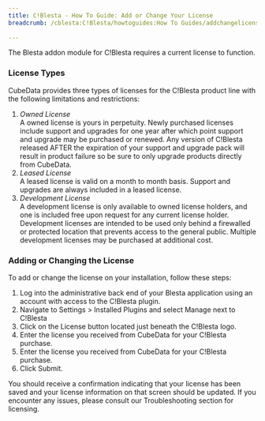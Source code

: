 ```yaml
---
title: C!Blesta - How To Guide: Add or Change Your License
breadcrumb: /cblesta:C!Blesta/howtoguides:How To Guides/addchangelicense:Add or Change Your License/
 
---
```


The Blesta addon module for C!Blesta requires a current license to function.

### License Types

CubeData provides three types of licenses for the C!Blesta product line with the following limitations and restrictions:

1. *Owned License*<br />
A owned license is yours in perpetuity.  Newly purchased licenses include support and upgrades for one year after which point support and upgrade may be purchased or renewed.  Any version of C!Blesta released AFTER the expiration of your support and upgrade pack will result in product failure so be sure to only upgrade products directly from CubeData.
2. *Leased License*<br />
A leased license is valid on a month to month basis.  Support and upgrades are always included in a leased license.
3. *Development License*<br />
A development license is only available to owned license holders, and one is included free upon request for any current license holder.  Development licenses are intended to be used only behind a firewalled or protected location that prevents access to the general public.  Multiple development licenses may be purchased at additional cost.

### Adding or Changing the License

To add or change the license on your installation, follow these steps:

1. Log into the administrative back end of your Blesta application using an account with access to the C!Blesta plugin.
2. Navigate to Settings > Installed Plugins and select Manage next to C!Blesta
3. Click on the License button located just beneath the C!Blesta logo.
4. Enter the license you received from CubeData for your C!Blesta purchase.
4. Enter the license you received from CubeData for your C!Blesta purchase.
5. Click Submit.

You should receive a confirmation indicating that your license has been saved and your license information on that screen should be updated.  If you encounter any issues, please consult our Troubleshooting section for licensing.